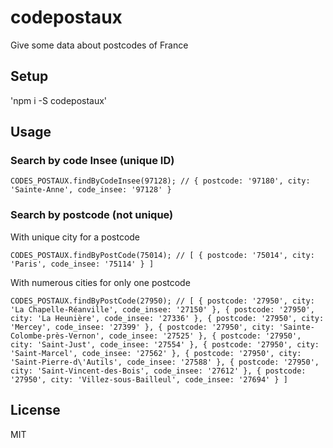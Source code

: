 # codepostaux

Give some data about postcodes of France

## Setup

'npm i -S codepostaux'

## Usage

### Search by code Insee (unique ID)

`
CODES_POSTAUX.findByCodeInsee(97128);
// { postcode: '97180', city: 'Sainte-Anne', code_insee: '97128' }
`

### Search by postcode (not unique)

With unique city for a postcode

`CODES_POSTAUX.findByPostCode(75014);
 // [ { postcode: '75014', city: 'Paris', code_insee: '75114' } ]
 `

With numerous cities for only one postcode

`CODES_POSTAUX.findByPostCode(27950);
 // [ { postcode: '27950', city: 'La Chapelle-Réanville', code_insee: '27150' },
      { postcode: '27950', city: 'La Heunière', code_insee: '27336' },
      { postcode: '27950', city: 'Mercey', code_insee: '27399' },
      { postcode: '27950', city: 'Sainte-Colombe-près-Vernon', code_insee: '27525' },
      { postcode: '27950', city: 'Saint-Just', code_insee: '27554' },
      { postcode: '27950', city: 'Saint-Marcel', code_insee: '27562' },
      { postcode: '27950', city: 'Saint-Pierre-d\'Autils', code_insee: '27588' },
      { postcode: '27950', city: 'Saint-Vincent-des-Bois', code_insee: '27612' },
      { postcode: '27950', city: 'Villez-sous-Bailleul', code_insee: '27694' } ]
`

## License

MIT